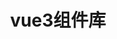 ---
layout: home
title: "vue3组件库"

hero:
  image:
    src: /logo.svg
    alt: Uno-vui
  name: "Uno vui"
  text: Vue3 UI组件库,基于unocss和vueuse开发
  tagline: 自定义 · 精美 · 快速
  actions:
    - theme: brand
      text: 快速开始
      link: /guide/
    - theme: alt
      text: 组件
      link: /components/
    - theme: alt
      text: 在Github上查看
      link: https://github.com/silentmx/uno-vui
      target: _blank

features:
  - icon: <span class="i-vscode-icons:folder-type-theme"></span>
    title: 多套颜色主题
    details: 通过unocss预设,自定义多套颜色主题
    link: /guide/theme
    linkText: 主题
  - icon: <span class="i-vscode-icons:file-type-svg"></span>
    title: 纯css图标
    details: 使用任意你想要使用的svg
    link: /components/icon
    linkText: 图标
  - icon: <span class="i-vscode-icons:folder-type-typescript"></span>
    title: 使用Vue3 setup script开发
    details: 灵活的 API 和完整的 TypeScript 类型
    link: https://cn.vuejs.org/guide/typescript/composition-api.html
    linkText: vue3 setup script
    target: _blank
---